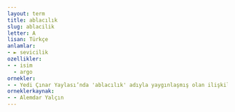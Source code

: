 ```yaml
---
layout: term
title: ablacılık
slug: ablacilik
letter: A
lisan: Türkçe
anlamlar:
- ► sevicilik
ozellikler:
- - isim
  - argo
ornekler:
- - Yedi Çınar Yaylası’nda 'ablacılık' adıyla yaygınlaşmış olan ilişkilerden söz edildiğini görüyoruz.
orneklerkaynak:
- - Alemdar Yalçın
---
```

